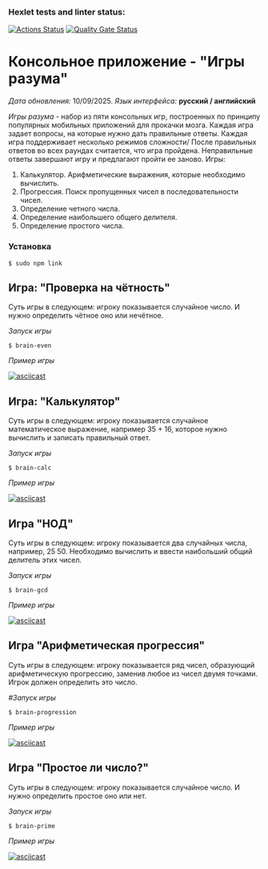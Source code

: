 ### Hexlet tests and linter status:
[![Actions Status](https://github.com/VgomerV/frontend-project-44/actions/workflows/hexlet-check.yml/badge.svg)](https://github.com/VgomerV/frontend-project-44/actions)   [![Quality Gate Status](https://sonarcloud.io/api/project_badges/measure?project=VgomerV_frontend-project-44&metric=alert_status)](https://sonarcloud.io/summary/new_code?id=VgomerV_frontend-project-44)

# Консольное приложение - "Игры разума"

*Дата обновления:* 10/09/2025. 
*Язык интерфейса:* **русский / английский**

*Игры разума* - набор из пяти консольных игр, построенных по принципу популярных мобильных приложений для прокачки мозга. Каждая игра задает вопросы, на которые нужно дать правильные ответы. Каждая игра поддерживает несколько режимов сложности/ После правильных ответов во всех раундах считается, что игра пройдена. Неправильные ответы завершают игру и предлагают пройти ее заново. 
Игры:

1. Калькулятор. Арифметические выражения, которые необходимо вычислить.
2. Прогрессия. Поиск пропущенных чисел в последовательности чисел.
3. Определение четного числа.
4. Определение наибольшего общего делителя.
5. Определение простого числа.

### Установка

```
$ sudo npm link 
```

## Игра: "Проверка на чётность"

Суть игры в следующем: игроку показывается случайное число. И нужно определить чётное оно или нечётное.

*Запуск игры*

```
$ brain-even
```

*Пример игры*

[![asciicast](https://asciinema.org/a/dHTc7w3r99fwjwkECdJJ35HKV.svg)](https://asciinema.org/a/dHTc7w3r99fwjwkECdJJ35HKV)

## Игра: "Калькулятор"

Суть игры в следующем: игроку показывается случайное математическое выражение, например 35 + 16, которое нужно вычислить и записать правильный ответ.

*Запуск игры*

```
$ brain-calc
```

*Пример игры*

[![asciicast](https://asciinema.org/a/WwRjlvOuKCvnMRBzBb22xiDGf.svg)](https://asciinema.org/a/WwRjlvOuKCvnMRBzBb22xiDGf)

## Игра "НОД"

Суть игры в следующем: игроку показывается два случайных числа, например, 25 50. Необходимо вычислить и ввести наибольший общий делитель этих чисел.

*Запуск игры*

```
$ brain-gcd
```

*Пример игры*

[![asciicast](https://asciinema.org/a/S5vLk6MaxPpKJm93GBfzvrOCa.svg)](https://asciinema.org/a/S5vLk6MaxPpKJm93GBfzvrOCa)

## Игра "Арифметическая прогрессия"

Суть игры в следующем: игроку показывается ряд чисел, образующий арифметическую прогрессию, заменив любое из чисел двумя точками. Игрок должен определить это число.

*#Запуск игры*

```
$ brain-progression
```

*Пример игры*

[![asciicast](https://asciinema.org/a/TkK6U8zcoqdk0YoRtqFq2bTed.svg)](https://asciinema.org/a/TkK6U8zcoqdk0YoRtqFq2bTed)

## Игра "Простое ли число?"

Суть игры в следующем: игроку показывается случайное число. И нужно определить простое оно или нет.

*Запуск игры*

```
$ brain-prime
```

*Пример игры*

[![asciicast](https://asciinema.org/a/E0P3cPEBKsyHK8AudMqgiy57q.svg)](https://asciinema.org/a/E0P3cPEBKsyHK8AudMqgiy57q)
